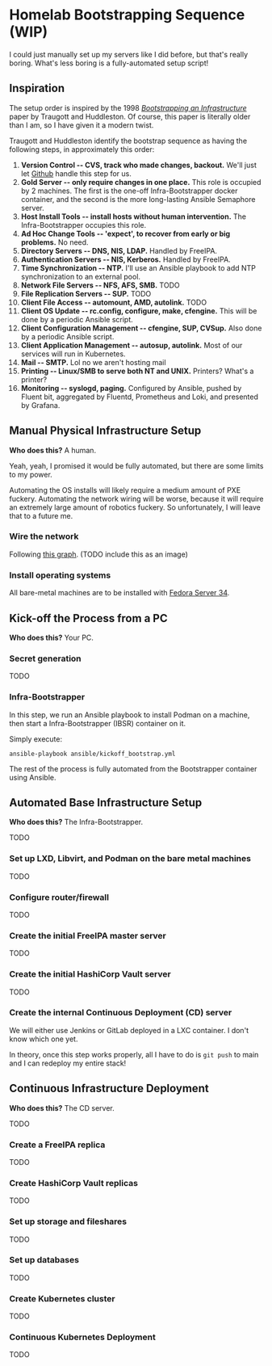 # Homelab Bootstrapping Sequence (WIP)

I could just manually set up my servers like I did before, but that's really boring. What's less boring is a fully-automated setup script!

## Inspiration

The setup order is inspired by the 1998 [_Bootstrapping an Infrastructure_](http://www.infrastructures.org/papers/bootstrap/bootstrap.html) paper by Traugott and Huddleston. Of course, this paper is literally older than I am, so I have given it a modern twist.

Traugott and Huddleston identify the bootstrap sequence as having the following steps, in approximately this order:

1. **Version Control -- CVS, track who made changes, backout.** We'll just let [Github](https://github.com/astralbijection/infrastructure) handle this step for us.
1. **Gold Server -- only require changes in one place.** This role is occupied by 2 machines. The first is the one-off Infra-Bootstrapper docker container, and the second is the more long-lasting Ansible Semaphore server.
1. **Host Install Tools -- install hosts without human intervention.** The Infra-Bootstrapper occupies this role.
1. **Ad Hoc Change Tools -- 'expect', to recover from early or big problems.** No need.
1. **Directory Servers -- DNS, NIS, LDAP.** Handled by FreeIPA.
1. **Authentication Servers -- NIS, Kerberos.** Handled by FreeIPA.
1. **Time Synchronization -- NTP.** I'll use an Ansible playbook to add NTP synchronization to an external pool.
1. **Network File Servers -- NFS, AFS, SMB.** TODO
1. **File Replication Servers -- SUP.** TODO
1. **Client File Access -- automount, AMD, autolink.** TODO
1. **Client OS Update -- rc.config, configure, make, cfengine.** This will be done by a periodic Ansible script.
1. **Client Configuration Management -- cfengine, SUP, CVSup.** Also done by a periodic Ansible script.
1. **Client Application Management -- autosup, autolink.** Most of our services will run in Kubernetes.
1. **Mail -- SMTP.** Lol no we aren't hosting mail
1. **Printing -- Linux/SMB to serve both NT and UNIX.** Printers? What's a printer?
1. **Monitoring -- syslogd, paging.** Configured by Ansible, pushed by Fluent bit, aggregated by Fluentd, Prometheus and Loki, and presented by Grafana.

## Manual Physical Infrastructure Setup

**Who does this?** A human.

Yeah, yeah, I promised it would be fully automated, but there are some limits to my power.

Automating the OS installs will likely require a medium amount of PXE fuckery. Automating the network wiring will be worse, because it will require an extremely large amount of robotics fuckery. So unfortunately, I will leave that to a future me.

### Wire the network

Following [this graph](./network.dot). (TODO include this as an image)

### Install operating systems

All bare-metal machines are to be installed with [Fedora Server 34](https://getfedora.org/en/server/download/).

## Kick-off the Process from a PC

**Who does this?** Your PC.

### Secret generation

TODO

### Infra-Bootstrapper 

In this step, we run an Ansible playbook to install Podman on a machine, then start a Infra-Bootstrapper (IBSR) container on it.

Simply execute:

```
ansible-playbook ansible/kickoff_bootstrap.yml
```

The rest of the process is fully automated from the Bootstrapper container using Ansible.
## Automated Base Infrastructure Setup

**Who does this?** The Infra-Bootstrapper.

TODO

### Set up LXD, Libvirt, and Podman on the bare metal machines
TODO

### Configure router/firewall

TODO

### Create the initial FreeIPA master server
TODO

### Create the initial HashiCorp Vault server
TODO

### Create the internal Continuous Deployment (CD) server

We will either use Jenkins or GitLab deployed in a LXC container. I don't know which one yet.

In theory, once this step works properly, all I have to do is `git push` to main and I can redeploy my entire stack!

## Continuous Infrastructure Deployment

**Who does this?** The CD server.

TODO

### Create a FreeIPA replica
TODO

### Create HashiCorp Vault replicas
TODO

### Set up storage and fileshares
TODO

### Set up databases
TODO

### Create Kubernetes cluster
TODO

### Continuous Kubernetes Deployment

TODO
